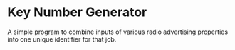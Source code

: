 # Key Number Generator
A simple program to combine inputs of various radio advertising properties into one unique identifier for that job.
